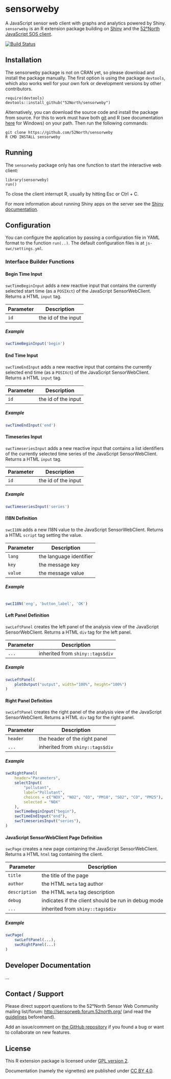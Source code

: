 # sensorweby

A JavaScript sensor web client with graphs and analytics powered by Shiny. `sensorweby` is an R extension package building on [Shiny](http://www.rstudio.com/shiny/) and the [52°North JavaScript SOS client](https://github.com/52North/js-sensorweb-client/).

[![Build Status](https://travis-ci.org/52North/sensorweby.png?branch=master)](https://travis-ci.org/52North/sensorweby)

## Installation

The sensorweby package is not on CRAN yet, so please download and install the package manually. The first option is using the package ``devtools``, which also works well for your own fork or development versions by other contributors.

```
require(devtools)
devtools::install_github("52North/sensorweby")
```

Alternatively, you can download the source code and install the package from source. For this to work must have both [git](http://git-scm.com/downloads) and R (see documentation [here](http://cran.r-project.org/bin/windows/base/rw-FAQ.html#Rcmd-is-not-found-in-my-PATH_0021) for Windows) on your path. Then run the following commands:


```
git clone https://github.com/52North/sensorweby
R CMD INSTALL sensorweby
```

## Running 

The `sensorweby` package only has one function to start the interactive web client:

```
library(sensorweby)
run()
```

To close the client interrupt R, usually by hitting Esc or Ctrl + C.

For more information about running Shiny apps on the server see the [Shiny documentation](http://shiny.rstudio.com/).

## Configuration

You can configure the application by passing a configuration file in YAML format to the function `run(..)`. The default configuration files is at `js-swc/settings.yml`.

### Interface Builder Functions


#### Begin Time Input

`swcTimeBeginInput` adds a new reactive input that contains the currently selected start time (as a `POSIXct`) of the JavaScript SensorWebClient. Returns a HTML `input` tag.

| Parameter | Description         |
|-----------|---------------------|
| `id `     | the id of the input |

##### Example

```r
swcTimeBeginInput('begin')

```

#### End Time Input

`swcTimeEndInput` adds a new reactive input that contains the currently
selected end time (as a `POSIXct`) of the JavaScript SensorWebClient.
Returns a HTML `input` tag.

| Parameter | Description         |
|-----------|---------------------|
| `id `     | the id of the input |

##### Example

```r
swcTimeEndInput('end')

```

#### Timeseries Input

`swcTimeseriesInput` adds a new reactive input that contains a list identifiers of the currently selected time series of the JavaScript SensorWebClient. Returns a HTML `input` tag.

| Parameter | Description         |
|-----------|---------------------|
| `id `     | the id of the input |

##### Example

```r
swcTimeseriesInput('series')

```

#### I18N Definition

`swcI18N` adds a new I18N value to the JavaScript SensorWebClient. Returns a HTML `script` tag setting the value.

| Parameter | Description             |
|-----------|-------------------------|
| `lang`    | the language identifier |
| `key`     | the message key         |
| `value`   | the message value       |

##### Example

```r

swcI18N('eng', 'button_label', 'OK')

```

#### Left Panel Definition

`swcLeftPanel` creates the left panel of the analysis view of the JavaScript SensorWebClient. Returns a HTML `div` tag for the left panel.

| Parameter   | Description                                         |
|-------------|-----------------------------------------------------|
| `...`       | inherited from `shiny::tags$div`                    |

##### Example

```r
swcLeftPanel(
	plotOutput("output", width="100%", height="100%")
)

```

#### Right Panel Definition

`swcLeftPanel` creates the right panel of the analysis view of the JavaScript SensorWebClient. Returns a HTML `div` tag for the right panel.

| Parameter   | Description                                         |
|-------------|-----------------------------------------------------|
| `header`    | the header of the right panel                       |
| `...`       | inherited from `shiny::tags$div`                    |

##### Example

```r
swcRightPanel(
	header="Parameters",
	selectInput(
 		"pollutant",
 		label="Pollutant",
		choices = c("NOX", "NO2", "O3", "PM10", "SO2", "CO", "PM25"),
 		selected = "NOX"
	),
	swcTimeBeginInput("begin"),
	swcTimeEndInput("end"),
	swcTimeseriesInput("series"),
)

```

#### JavaScript SensorWebClient Page Definition

`swcPage` creates a new page containing the JavaScript SensorWebClient. Returns a HTML `html` tag containing the client.

| Parameter     | Description                                         |
|---------------|-----------------------------------------------------|
| `title`       | the title of the page                               |
| `author`      | the HTML `meta` tag author                          |
| `description` | the HTML `meta` tag description                     |
| `debug`       | indicates if the client should be run in debug mode |
| `...`         | inherited from `shiny::tags$div`                    |

##### Example

```r
swcPage(
	swcLeftPanel(...),
	swcRightPanel(...)
)

```

## Developer Documentation

...

## Contact / Support

Please direct support questions to the 52°North Sensor Web Community mailing list/forum: http://sensorweb.forum.52north.org/ (and read the [guidelines](http://52north.org/resources/mailing-list-and-forums/mailinglist-guidelines) beforehand).

Add an issue/comment on [the GitHub repository](https://github.com/52North/sensorweby) if you found a bug or want to collaborate on new features.

## License

This R extension package is licensed under [GPL version 2](https://tldrlegal.com/license/gnu-general-public-license-v2).

Documentation (namely the vignettes) are published under [CC BY 4.0](http://creativecommons.org/licenses/by/4.0/).

